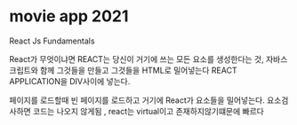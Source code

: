 # movie app 2021

React Js Fundamentals

React가 무엇이냐면 REACT는 당신이 거기에 쓰는 모든 요소를 생성한다는 것, 자바스크립트와 함께
그것들을 만들고 그것들을 HTML로 밀어넣는다
REACT APPLICATION을 DIV사이에 넣는다.

페이지를 로드할때 빈 페이지를 로드하고 거기에 React가 요소들을 밀어넣는다. 요소검사하면 코드는 나오지 않게됨 , react는 virtual이고 존재하지않기떄문에 빠르다
